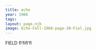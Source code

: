 ```yaml
---
title: echo
year: 1966
tags:
layout: page.njk
image: Echo-Fall-1966-page-38-Fiel.jpg
---
```

FIELD ﬂ’ﬁﬂ‘ﬂ


